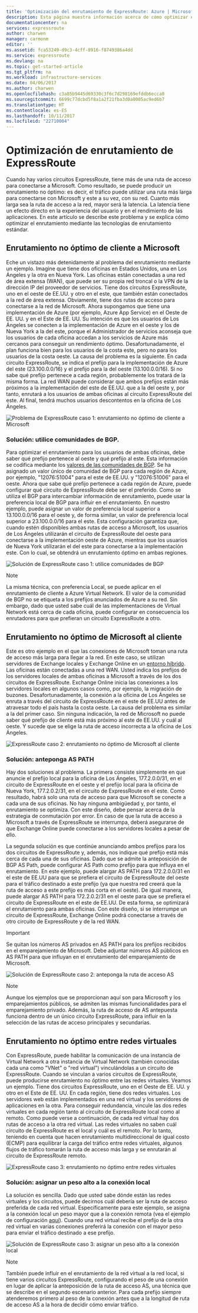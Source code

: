 ```yaml
---
title: 'Optimización del enrutamiento de ExpressRoute: Azure | Microsoft Docs'
description: Esta página muestra información acerca de cómo optimizar el enrutamiento cuando tenga más de un circuito de ExpressRoute que se conecte entre Microsoft y la red corporativa.
documentationcenter: na
services: expressroute
author: charwen
manager: carmonm
editor: ''
ms.assetid: fca53249-d9c3-4cff-8916-f8749386a4dd
ms.service: expressroute
ms.devlang: na
ms.topic: get-started-article
ms.tgt_pltfrm: na
ms.workload: infrastructure-services
ms.date: 04/06/2017
ms.author: charwen
ms.openlocfilehash: c3a85b9445d69330c3f6c7d298169efddb6ecca0
ms.sourcegitcommit: 6699c77dcbd5f8a1a2f21fba3d0a0005ac9ed6b7
ms.translationtype: HT
ms.contentlocale: es-ES
ms.lasthandoff: 10/11/2017
ms.locfileid: "22710004"
---
```

# <a name="optimize-expressroute-routing"></a>Optimización de enrutamiento de ExpressRoute
Cuando hay varios circuitos ExpressRoute, tiene más de una ruta de acceso para conectarse a Microsoft. Como resultado, se puede producir un enrutamiento no óptimo: es decir, el tráfico puede utilizar una ruta más larga para conectarse con Microsoft y este a su vez, con su red. Cuanto más larga sea la ruta de acceso a la red, mayor será la latencia. La latencia tiene un efecto directo en la experiencia del usuario y en el rendimiento de las aplicaciones. En este artículo se describe este problema y se explica cómo optimizar el enrutamiento mediante las tecnologías de enrutamiento estándar.

## <a name="suboptimal-routing-from-customer-to-microsoft"></a>Enrutamiento no óptimo de cliente a Microsoft
Eche un vistazo más detenidamente al problema del enrutamiento mediante un ejemplo. Imagine que tiene dos oficinas en Estados Unidos, una en Los Ángeles y la otra en Nueva York. Las oficinas están conectadas a una red de área extensa (WAN), que puede ser su propia red troncal o la VPN de la dirección IP del proveedor de servicios. Tiene dos circuitos ExpressRoute, uno en el oeste de EE.UU. y otro en el este, que también están conectados a la red de área extensa. Obviamente, tiene dos rutas de acceso para conectarse a la red de Microsoft. Ahora supongamos que tiene una implementación de Azure (por ejemplo, Azure App Service) en el Oeste de EE. UU. y en el Este de EE. UU. Su intención es que los usuarios de Los Ángeles se conecten a la implementación de Azure en el oeste y los de Nueva York a la del este, porque el Administrador de servicios aconseja que los usuarios de cada oficina accedan a los servicios de Azure más cercanos para conseguir un rendimiento óptimo. Desafortunadamente, el plan funciona bien para los usuarios de la costa este, pero no para los usuarios de la costa oeste. La causa del problema es la siguiente. En cada circuito ExpressRoute, se indica el prefijo para la implementación de Azure del este (23.100.0.0/16) y el prefijo para la del oeste (13.100.0.0/16). Si no sabe qué prefijo pertenece a cada región, probablemente los tratará de la misma forma. La red WAN puede considerar que ambos prefijos están más próximos a la implementación del este de EE.UU. que a la del oeste y, por tanto, enrutará a los usuarios de ambas oficinas al circuito ExpressRoute del este. Al final, tendrá muchos usuarios descontentos en la oficina de Los Ángeles.

![Problema de ExpressRoute caso 1: enrutamiento no óptimo de cliente a Microsoft](./media/expressroute-optimize-routing/expressroute-case1-problem.png)

### <a name="solution-use-bgp-communities"></a>Solución: utilice comunidades de BGP.
Para optimizar el enrutamiento para los usuarios de ambas oficinas, debe saber qué prefijo pertenece al oeste y qué prefijo al este. Esta información se codifica mediante los [valores de las comunidades de BGP](expressroute-routing.md). Se ha asignado un valor único de comunidad de BGP para cada región de Azure, por ejemplo, "12076:51004" para el este de EE.UU. y "12076:51006" para el oeste. Ahora que sabe qué prefijo pertenece a cada región de Azure, puede configurar qué circuito de ExpressRoute debe ser el preferido. Como se utiliza el BGP para intercambiar información de enrutamiento, puede usar la preferencia local de BGP para influir en el enrutamiento. En nuestro ejemplo, puede asignar un valor de preferencia local superior a 13.100.0.0/16 para el oeste y, de forma similar, un valor de preferencia local superior a 23.100.0.0/16 para el este. Esta configuración garantiza que, cuando estén disponibles ambas rutas de acceso a Microsoft, los usuarios de Los Ángeles utilizarán el circuito de ExpressRoute del oeste para conectarse a la implementación oeste de Azure, mientras que los usuarios de Nueva York utilizarán el del este para conectarse a la implementación este. Con lo cual, se obtendrá un enrutamiento óptimo en ambas regiones. 

![Solución de ExpressRoute caso 1: utilice comunidades de BGP](./media/expressroute-optimize-routing/expressroute-case1-solution.png)

> [!NOTE]
> La misma técnica, con preferencia Local, se puede aplicar en el enrutamiento de cliente a Azure Virtual Network. El valor de la comunidad de BGP no se etiqueta a los prefijos anunciados de Azure a su red. Sin embargo, dado que usted sabe cuál de las implementaciones de Virtual Network está cerca de cada oficina, puede configurar en consecuencia los enrutadores para que prefieran un circuito ExpressRoute a otro.
>
>

## <a name="suboptimal-routing-from-microsoft-to-customer"></a>Enrutamiento no óptimo de Microsoft al cliente
Este es otro ejemplo en el que las conexiones de Microsoft toman una ruta de acceso más larga para llegar a la red. En este caso, se utilizan servidores de Exchange locales y Exchange Online en un [entorno híbrido](https://technet.microsoft.com/library/jj200581%28v=exchg.150%29.aspx). Las oficinas están conectadas a una red WAN. Usted indica los prefijos de los servidores locales de ambas oficinas a Microsoft a través de los dos circuitos de ExpressRoute. Exchange Online inicia las conexiones a los servidores locales en algunos casos como, por ejemplo, la migración de buzones. Desafortunadamente, la conexión a la oficina de Los Ángeles se enruta a través del circuito de ExpressRoute en el este de EE.UU antes de atravesar todo el país hasta la costa oeste. La causa del problema es similar a la del primer caso. Sin ninguna indicación, la red de Microsoft no puede saber qué prefijo de cliente está más próximo al este de EE.UU. y cuál al oeste. Y sucede que se elige la ruta de acceso incorrecta a la oficina de Los Ángeles.

![ExpressRoute caso 2: enrutamiento no óptimo de Microsoft al cliente](./media/expressroute-optimize-routing/expressroute-case2-problem.png)

### <a name="solution-use-as-path-prepending"></a>Solución: anteponga AS PATH
Hay dos soluciones al problema. La primera consiste simplemente en que anuncie el prefijo local para la oficina de Los Ángeles, 177.2.0.0/31, en el circuito de ExpressRoute en el oeste y el prefijo local para la oficina de Nueva York, 177.2.0.2/31, en el circuito de ExpressRoute en el este. Como resultado, habrá solo una ruta de acceso para que Microsoft se conecte a cada una de sus oficinas. No hay ninguna ambigüedad y, por tanto, el enrutamiento se optimiza. Con este diseño, debe pensar acerca de la estrategia de conmutación por error. En caso de que la ruta de acceso a Microsoft a través de ExpressRoute se interrumpa, deberá asegurarse de que Exchange Online puede conectarse a los servidores locales a pesar de ello. 

La segunda solución es que continúe anunciando ambos prefijos para los dos circuitos de ExpressRoute y, además, nos indique qué prefijo está más cerca de cada una de sus oficinas. Dado que se admite la anteposición de BGP AS Path, puede configurar AS Path como prefijo para que influya en el enrutamiento. En este ejemplo, puede alargar AS PATH para 172.2.0.0/31 en el este de EE.UU para que se prefiera el circuito de ExpressRoute del oeste para el tráfico destinado a este prefijo (ya que nuestra red creerá que la ruta de acceso a este prefijo es más corta en el oeste). De igual manera, puede alargar AS PATH para 172.2.0.2/31 en el oeste para que se prefiera el circuito de ExpressRoute en el este de EE.UU. De esta forma, se optimizará el enrutamiento para ambas oficinas. Con este diseño, si se interrumpe un circuito de ExpressRoute, Exchange Online podrá conectarse a través de otro circuito de ExpressRoute y de la red WAN. 

> [!IMPORTANT]
> Se quitan los números AS privados en AS PATH para los prefijos recibidos en el emparejamiento de Microsoft. Debe adjuntar números AS públicos en AS PATH para que influyan en el enrutamiento del emparejamiento de Microsoft.
> 
> 

![Solución de ExpressRoute caso 2: anteponga la ruta de acceso AS](./media/expressroute-optimize-routing/expressroute-case2-solution.png)

> [!NOTE]
> Aunque los ejemplos que se proporcionan aquí son para Microsoft y los emparejamientos públicos, se admiten las mismas funcionalidades para el emparejamiento privado. Además, la ruta de acceso de AS antepuesta funciona dentro de un único circuito ExpressRoute, para influir en la selección de las rutas de acceso principales y secundarias.
> 
> 

## <a name="suboptimal-routing-between-virtual-networks"></a>Enrutamiento no óptimo entre redes virtuales
Con ExpressRoute, puede habilitar la comunicación de una instancia de Virtual Network a otra instancia de Virtual Network (también conocidas cada una como "VNet" o "red virtual") vinculándolas a un circuito de ExpressRoute. Cuando se vinculan a varios circuitos de ExpressRoute, puede producirse enrutamiento no óptimo entre las redes virtuales. Veamos un ejemplo. Tiene dos circuitos ExpressRoute, uno en el Oeste de EE. UU. y otro en el Este de EE. UU. En cada región, tiene dos redes virtuales. Los servidores web están implementados en una red virtual y los servidores de aplicaciones en la otra. Para conseguir redundancia, vincule las dos redes virtuales en cada región tanto al circuito de ExpressRoute local como al remoto. Como puede verse a continuación, de cada red virtual hay dos rutas de acceso a la otra red virtual. Las redes virtuales no saben cuál circuito de ExpressRoute es el local y cuál es el remoto. Por lo tanto, teniendo en cuenta que hacen enrutamiento multidireccional de igual costo (ECMP) para equilibrar la carga del tráfico entre redes virtuales, algunos flujos de tráfico tomarán la ruta de acceso más larga y se enrutarán al circuito de ExpressRoute remoto.

![ExpressRoute caso 3: enrutamiento no óptimo entre redes virtuales](./media/expressroute-optimize-routing/expressroute-case3-problem.png)

### <a name="solution-assign-a-high-weight-to-local-connection"></a>Solución: asignar un peso alto a la conexión local
La solución es sencilla. Dado que usted sabe dónde están las redes virtuales y los circuitos, puede decirnos cuál debería ser la ruta de acceso preferida de cada red virtual. Específicamente para este ejemplo, se asigna a la conexión local un peso mayor que a la conexión remota (vea el ejemplo de configuración [aquí](expressroute-howto-linkvnet-arm.md#modify-a-virtual-network-connection)). Cuando una red virtual recibe el prefijo de la otra red virtual en varias conexiones preferirá la conexión con el mayor peso para enviar el tráfico destinado a ese prefijo.

![Solución de ExpressRoute caso 3: asignar un peso alto a la conexión local](./media/expressroute-optimize-routing/expressroute-case3-solution.png)

> [!NOTE]
> También puede influir en el enrutamiento de la red virtual a la red local, si tiene varios circuitos ExpressRoute, configurando el peso de una conexión en lugar de aplicar la anteposición de la ruta de acceso AS, una técnica que se describe en el segundo escenario anterior. Para cada prefijo siempre atenderemos primero al peso de la conexión antes que a la longitud de ruta de acceso AS a la hora de decidir cómo enviar tráfico.
>
>
